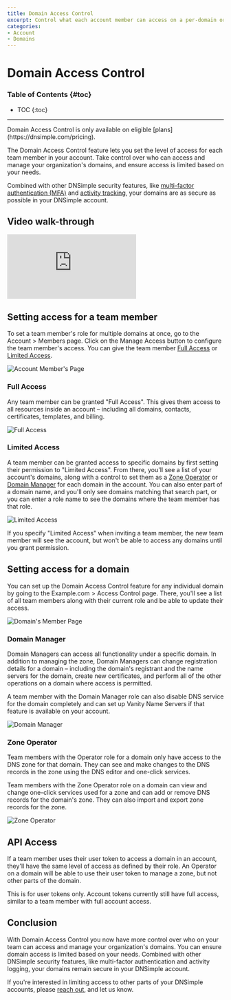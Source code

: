 ```yaml
---
title: Domain Access Control
excerpt: Control what each account member can access on a per-domain or per-zone basis.
categories:
- Account
- Domains
---
```


# Domain Access Control

### Table of Contents {#toc}

* TOC
{:toc}

---

<info>
Domain Access Control is only available on eligible [plans](https://dnsimple.com/pricing).
</info>

The Domain Access Control feature lets you set the level of access for each team member in your account. Take control over who can access and manage your organization's domains, and ensure access is limited based on your needs.

Combined with other DNSimple security features, like [multi-factor authentication (MFA)](/articles/multi-factor-authentication/) and [activity tracking](/articles/activity-tracking/), your domains are as secure as possible in your DNSimple account.

## Video walk-through

<div class="mb4 aspect-ratio aspect-ratio--16x9 z-0">
  <iframe src="https://www.youtube.com/embed/GlC2uvevIlc?rel=0&modestbranding=1&cc_load_policy=1&cc_lang_pref=en" class="aspect-ratio--object" frameborder="0" allow="accelerometer; autoplay; clipboard-write; encrypted-media; gyroscope; picture-in-picture" allowfullscreen=""></iframe>
</div>

## Setting access for a team member

To set a team member's role for multiple domains at once, go to the Account > Members page. Click on the Manage Access button to configure the team member's access. You can give the team member [Full Access](#full-access) or [Limited Access](#limited-access).

![Account Member's Page](/files/domain-access-control-members-page.png)

### Full Access

Any team member can be granted "Full Access". This gives them access to all resources inside an account – including all domains, contacts, certificates, templates, and billing.

![Full Access](/files/domain-access-control-full-access.png)

### Limited Access

A team member can be granted access to specific domains by first setting their permission to "Limited Access". From there, you'll see a list of your account's domains, along with a control to set them as a [Zone Operator](#zone-operator) or [Domain Manager](#domain-manager) for each domain in the account. You can also enter part of a domain name, and you'll only see domains matching that search part, or you can enter a role name to see the domains where the team member has that role.

![Limited Access](/files/domain-access-control-limited-access.png)

<info>
If you specify "Limited Access" when inviting a team member, the new team member will see the account, but won't be able to access any domains until you grant permission.
</info>

## Setting access for a domain

You can set up the Domain Access Control feature for any individual domain by going to the Example.com > Access Control page. There, you'll see a list of all team members along with their current role and be able to update their access.

![Domain's Member Page](/files/domain-access-control-domain-page.png)

### Domain Manager

Domain Managers can access all functionality under a specific domain. In addition to managing the zone, Domain Managers can change registration details for a domain – including the domain's registrant and the name servers for the domain, create new certificates, and perform all of the other operations on a domain where access is permitted.

A team member with the Domain Manager role can also disable DNS service for the domain completely and can set up Vanity Name Servers if that feature is available on your account.

![Domain Manager](/files/domain-access-control-domain-manager.png)

### Zone Operator

Team members with the Operator role for a domain only have access to the DNS zone for that domain. They can see and make changes to the DNS records in the zone using the DNS editor and one-click services.

Team members with the Zone Operator role on a domain can view and change one-click services used for a zone and can add or remove DNS records for the domain's zone. They can also import and export zone records for the zone.

![Zone Operator](/files/domain-access-control-zone-operator.png)

## API Access

If a team member uses their user token to access a domain in an account, they'll have the same level of access as defined by their role. An Operator on a domain will be able to use their user token to manage a zone, but not other parts of the domain.

This is for user tokens only. Account tokens currently still have full access, similar to a team member with full account access.

## Conclusion

With Domain Access Control you now have more control over who on your team can access and manage your organization's domains. You can ensure domain access is limited based on your needs. Combined with other DNSimple security features, like multi-factor authentication and activity logging, your domains remain secure in your DNSimple account.

If you're interested in limiting access to other parts of your DNSimple accounts, please [reach out](https://dnsimple.com/contact), and let us know.
